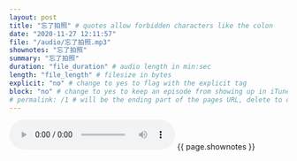 ```yaml
---
layout: post
title: "忘了拍照" # quotes allow forbidden characters like the colon
date: "2020-11-27 12:11:57"
file: "/audio/忘了拍照.mp3"
shownotes: "忘了拍照"
summary: "忘了拍照"
duration: "file_duration" # audio length in min:sec
length: "file_length" # filesize in bytes
explicit: "no" # change to yes to flag with the explicit tag
block: "no" # change to yes to keep an episode from showing up in iTunes
# permalink: /1 # will be the ending part of the pages URL, delete to default to the title
---
```


<audio controls>
<source src="{{site.url}}{{site.baseurl}}{{ page.file }}" type="audio/x-mp3">
Your browser does not support the audio element.
</audio>
{{ page.shownotes }}
